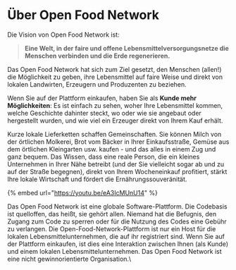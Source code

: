 # Über Open Food Network

Die Vision von Open Food Network ist:

> **Eine Welt, in der faire und offene Lebensmittelversorgungsnetze die Menschen verbinden und die Erde regenerieren.**

Das Open Food Network hat sich zum Ziel gesetzt, den Menschen (allen!) die Möglichkeit zu geben, ihre Lebensmittel auf faire Weise und direkt von lokalen Landwirten, Erzeugern und Produzenten zu beziehen.

Wenn Sie auf der Plattform einkaufen, haben Sie als **Kunde mehr Möglichkeiten**: Es ist einfach zu sehen, woher Ihre Lebensmittel kommen, welche Geschichte dahinter steckt, wo oder wie sie angebaut oder hergestellt wurden, und wie viel ein Erzeuger direkt von Ihrem Kauf erhält.

Kurze lokale Lieferketten schaffen Gemeinschaften. Sie können Milch von der örtlichen Molkerei, Brot vom Bäcker in Ihrer Einkaufsstraße, Gemüse aus dem örtlichen Kleingarten usw. kaufen - und das alles in einem Zug und ganz bequem. Das Wissen, dass eine reale Person, die ein kleines Unternehmen in Ihrer Nähe betreibt (und der Sie vielleicht sogar ab und zu auf der Straße begegnen), direkt von Ihrem Wocheneinkauf profitiert, stärkt Ihre lokale Wirtschaft und fördert die Ernährungssouveränität.

{% embed url="https://youtu.be/eA3IcMUnU14" %}

Das Open Food Network ist eine globale Software-Plattform. Die Codebasis ist quelloffen, das heißt, sie gehört allen. Niemand hat die Befugnis, den Zugang zum Code zu sperren oder für die Nutzung des Codes eine Gebühr zu verlangen. Die Open-Food-Network-Plattform ist nur ein Host für die lokalen Lebensmittelunternehmen, die auf ihr registriert sind. Wenn Sie auf der Plattform einkaufen, ist dies eine Interaktion zwischen Ihnen (als Kunde) und einem lokalen Lebensmittelunternehmen. Das Open Food Network ist eine nicht gewinnorientierte Organisation.\
